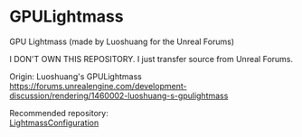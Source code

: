 # GPULightmass
 GPU Lightmass (made by Luoshuang for the Unreal Forums)
 
I DON'T OWN THIS REPOSITORY. I just transfer source from Unreal Forums.  

Origin: Luoshuang's GPULightmass  
https://forums.unrealengine.com/development-discussion/rendering/1460002-luoshuang-s-gpulightmass

Recommended repository:  
[LightmassConfiguration](https://github.com/sgeraldes/LightmassConfiguration)